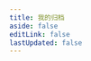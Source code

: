 ```yaml
---
title: 我的归档
aside: false
editLink: false
lastUpdated: false
---
```


<ClientOnly>
	<Archive />
</ClientOnly>